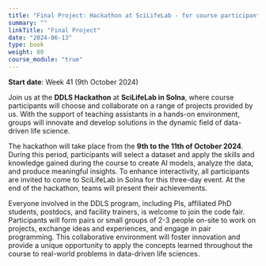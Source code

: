 ```yaml
---
title: "Final Project: Hackathon at SciLifeLab - for course participants and DDLS fellows"
summary: ""
linkTitle: "Final Project"
date: "2024-06-13"
type: book
weight: 80
course_module: "true"
---
```




<!-- updated: 14.08.2024 -->
**Start date**: Week 41 (9th October 2024)

Join us at the **DDLS Hackathon** at **SciLifeLab in Solna**, where course participants will choose and collaborate on a range of projects provided by us. With the support of teaching assistants in a hands-on environment, groups will innovate and develop solutions in the dynamic field of data-driven life science.

The hackathon will take place from the **9th to the 11th of October 2024**. During this period, participants will select a dataset and apply the skills and knowledge gained during the course to create AI models, analyze the data, and produce meaningful insights. To enhance interactivity, all participants are invited to come to SciLifeLab in Solna for this three-day event. At the end of the hackathon, teams will present their achievements.

Everyone involved in the DDLS program, including PIs, affiliated PhD students, postdocs, and facility trainers, is welcome to join the code fair. Participants will form pairs or small groups of 2-3 people on-site to work on projects, exchange ideas and experiences, and engage in pair programming. This collaborative environment will foster innovation and provide a unique opportunity to apply the concepts learned throughout the course to real-world problems in data-driven life sciences.
